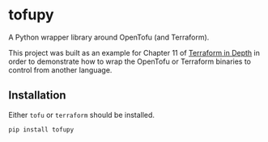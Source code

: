 # tofupy

A Python wrapper library around OpenTofu (and Terraform).

This project was built as an example for Chapter 11 of [Terraform in Depth](https://mng.bz/QR21) in order to demonstrate how to wrap the OpenTofu or Terraform binaries to control from another language.

## Installation

Either `tofu` or `terraform` should be installed.

```bash
pip install tofupy
```

